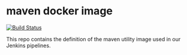 # maven docker image

[![Build Status](https://jenkins.capra.tv/buildStatus/icon?job=maven-docker/master)](https://jenkins.capra.tv/job/maven-docker/job/master/)

This repo contains the definition of the maven utility
image used in our Jenkins pipelines.
